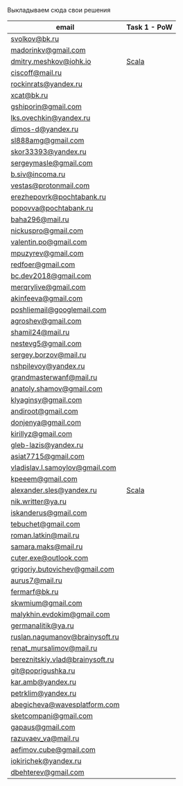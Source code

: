 ﻿Выкладываем сюда свои решения

| email | Task 1 - PoW | 
| ------------- | ------------- |
| svolkov@bk.ru|
| madorinkv@gmail.com|
| dmitry.meshkov@iohk.io| [Scala](https://github.com/catena2w/hometasks/tree/week1) |
| ciscoff@mail.ru|
| rockinrats@yandex.ru|
| xcat@bk.ru|
| gshiporin@gmail.com|
| lks.ovechkin@yandex.ru|
| dimos-d@yandex.ru|
| sl888amg@gmail.com |
| skor33393@yandex.ru|
| sergeymasle@gmail.com|
| b.siv@incoma.ru|
| vestas@protonmail.com|
| erezhepovrk@pochtabank.ru|
| popovva@pochtabank.ru|
| baha296@mail.ru|
| nickuspro@gmail.com|
| valentin.po@gmail.com|
| mpuzyrev@gmail.com|
| redfoer@gmail.com|
| bc.dev2018@gmail.com|
| merqrylive@gmail.com|
| akinfeeva@gmail.com |
| poshliemail@googlemail.com |
| agroshev@gmail.com |
| shamil24@mail.ru|
| nestevg5@gmail.com |
| sergey.borzov@mail.ru|
| nshpilevoy@yandex.ru|
| grandmasterwanf@mail.ru|
| anatoly.shamov@gmail.com|
| klyaginsy@gmail.com |
| andiroot@gmail.com|
| donjenya@gmail.com |
| kirillyz@gmail.com |
| gleb-lazis@yandex.ru |
| asiat7715@gmail.com |
| vladislav.l.samoylov@gmail.com |
| kpeeem@gmail.com |
| alexander.sles@yandex.ru | [Scala](https://github.com/aslesarenko/hometasks/tree/week1) |
| nik.writter@ya.ru |
|iskanderus@gmail.com|
| tebuchet@gmail.com | 
| roman.latkin@mail.ru |
| samara.maks@mail.ru |
| cuter.exe@outlook.com |
| grigoriy.butovichev@gmail.com |
| aurus7@mail.ru|
| fermarf@bk.ru|
| skwmium@gmail.com|
| malykhin.evdokim@gmail.com|
| germanalitik@ya.ru|
| ruslan.nagumanov@brainysoft.ru|
| renat_mursalimov@mail.ru|
| bereznitskiy.vlad@brainysoft.ru|
| git@poprigushka.ru |
| kar.amb@yandex.ru|
| petrklim@yandex.ru |
| abegicheva@wavesplatform.com |
| sketcompani@gmail.com |
| gapaus@gmail.com |
| razuvaev_va@mail.ru |
| aefimov.cube@gmail.com |
| iokirichek@yandex.ru |
| dbehterev@gmail.com |
